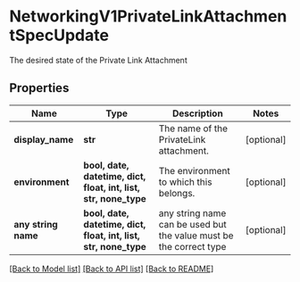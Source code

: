 # NetworkingV1PrivateLinkAttachmentSpecUpdate

The desired state of the Private Link Attachment

## Properties
Name | Type | Description | Notes
------------ | ------------- | ------------- | -------------
**display_name** | **str** | The name of the PrivateLink attachment. | [optional] 
**environment** | **bool, date, datetime, dict, float, int, list, str, none_type** | The environment to which this belongs. | [optional] 
**any string name** | **bool, date, datetime, dict, float, int, list, str, none_type** | any string name can be used but the value must be the correct type | [optional]

[[Back to Model list]](../README.md#documentation-for-models) [[Back to API list]](../README.md#documentation-for-api-endpoints) [[Back to README]](../README.md)


